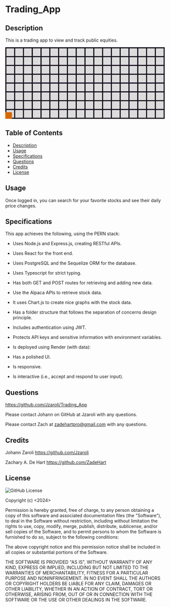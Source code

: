 # Trading_App

## Description

This is a trading app to view and track public equities.  

![Photo of my new portfolio, created in React.](client/src/assets/line_graph.gif)

## Table of Contents

- [Description](#description)
- [Usage](#usage)
- [Specifications](#specifications)
- [Questions](#questions)
- [Credits](#credits)
- [License](#license)

## Usage

Once logged in, you can search for your favorite stocks and see their daily price changes.

## Specifications

This app achieves the following, using the PERN stack:

* Uses Node.js and Express.js, creating RESTful APIs.

* Uses React for the front end.

* Uses PostgreSQL and the Sequelize ORM for the database.

* Uses Typescript for strict typing.

* Has both GET and POST routes for retrieving and adding new data.

* Use the Alpaca APIs to retrieve stock data.

* It uses Chart.js to create nice graphs with the stock data.

* Has a folder structure that follows the separation of concerns design principle.

* Includes authentication using JWT.

* Protects API keys and sensitive information with environment variables.

* Is deployed using Render (with data):

* Has a polished UI.

* Is responsive.

* Is interactive (i.e., accept and respond to user input).

## Questions 

https://github.com/Jzaroli/Trading_App

Please contact Johann on GitHub at Jzaroli with any questions.

Please contact Zach at zadehartpro@gmail.com with any questions.

## Credits

Johann Zaroli
https://github.com/Jzaroli

Zachary A. De Hart
https://github.com/ZadeHart

## License

![GitHub License](https://img.shields.io/badge/license-MIT-orange.svg)

Copyright (c) <2024>

Permission is hereby granted, free of charge, to any person obtaining a copy of this software and associated documentation files (the "Software"), to deal in the Software without restriction, including without limitation the rights to use, copy, modify, merge, publish, distribute, sublicense, and/or sell copies of the Software, and to permit persons to whom the Software is furnished to do so, subject to the following conditions:

The above copyright notice and this permission notice shall be included in all copies or substantial portions of the Software.

THE SOFTWARE IS PROVIDED "AS IS", WITHOUT WARRANTY OF ANY KIND, EXPRESS OR IMPLIED, INCLUDING BUT NOT LIMITED TO THE WARRANTIES OF MERCHANTABILITY, FITNESS FOR A PARTICULAR PURPOSE AND NONINFRINGEMENT. IN NO EVENT SHALL THE AUTHORS OR COPYRIGHT HOLDERS BE LIABLE FOR ANY CLAIM, DAMAGES OR OTHER LIABILITY, WHETHER IN AN ACTION OF CONTRACT, TORT OR OTHERWISE, ARISING FROM, OUT OF OR IN CONNECTION WITH THE SOFTWARE OR THE USE OR OTHER DEALINGS IN THE SOFTWARE.
